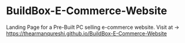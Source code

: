 # BuildBox-E-Commerce-Website
Landing Page for a Pre-Built PC selling e-commerce website.
Visit at -> https://thearmanqureshi.github.io/BuildBox-E-Commerce-Website

